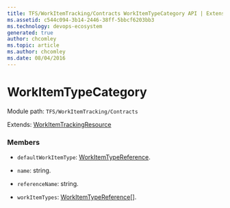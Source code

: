 ```yaml
---
title: TFS/WorkItemTracking/Contracts WorkItemTypeCategory API | Extensions for Azure DevOps Services
ms.assetid: c544c094-3b14-2446-38ff-5bbcf6203bb3
ms.technology: devops-ecosystem
generated: true
author: chcomley
ms.topic: article
ms.author: chcomley
ms.date: 08/04/2016
---
```


# WorkItemTypeCategory

Module path: `TFS/WorkItemTracking/Contracts`

Extends: [WorkItemTrackingResource](../../../TFS/WorkItemTracking/Contracts/WorkItemTrackingResource.md)

### Members

- `defaultWorkItemType`: [WorkItemTypeReference](../../../TFS/WorkItemTracking/Contracts/WorkItemTypeReference.md).

- `name`: string.

- `referenceName`: string.

- `workItemTypes`: [WorkItemTypeReference](../../../TFS/WorkItemTracking/Contracts/WorkItemTypeReference.md)[].
